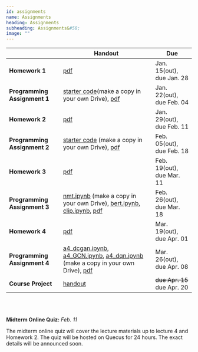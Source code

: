 ```yaml
---
id: assignments
name: Assignments
heading: Assignments
subheading: Assignments&#58;
image: ""
---
```


|           | Handout                | Due
|-----------|------------------------|---------
| **Homework 1**   |  [pdf](assets/assignments/HW01.pdf)        | Jan. 15(out), due Jan. 28 
| **Programming Assignment 1**   | [starter code](https://colab.research.google.com/github/uoft-csc413/2022/blob/master/assets/assignments/a1-code.ipynb)(make a copy in your own Drive), [pdf](assets/assignments/PA01.pdf)  | Jan. 22(out), due Feb. 04 
| **Homework 2**   |  [pdf](assets/assignments/HW02.pdf)       | Jan. 29(out), due Feb. 11
| **Programming Assignment 2**   | [starter code](https://colab.research.google.com/github/uoft-csc413/2022/blob/master/assets/assignments/a2-code.ipynb) (make a copy in your own Drive), [pdf](assets/assignments/PA02.pdf)         | Feb. 05(out), due Feb. 18 
| **Homework 3**   |   [pdf](assets/assignments/HW03.pdf)      | Feb. 19(out), due Mar. 11 
| **Programming Assignment 3**   | [nmt.ipynb](https://colab.research.google.com/github/uoft-csc413/2022/blob/master/assets/assignments/nmt.ipynb) (make a copy in your own Drive), [bert.ipynb](https://colab.research.google.com/github/uoft-csc413/2022/blob/master/assets/assignments/bert.ipynb), [clip.ipynb](https://colab.research.google.com/github/uoft-csc413/2022/blob/master/assets/assignments/clip.ipynb), [pdf](assets/assignments/PA03.pdf) | Feb. 26(out), due Mar. 18
| **Homework 4**  | [pdf](assets/assignments/HW04.pdf)   | Mar. 19(out), due Apr. 01
| **Programming Assignment 4**   | [a4_dcgan.ipynb](https://colab.research.google.com/github/uoft-csc413/2022/blob/master/assets/assignments/a4_dcgan.ipynb), [a4_GCN.ipynb](https://colab.research.google.com/github/uoft-csc413/2022/blob/master/assets/assignments/a4_GCN.ipynb), [a4_dqn.ipynb](https://colab.research.google.com/github/uoft-csc413/2022/blob/master/assets/assignments/a4_dqn.ipynb) (make a copy in your own Drive), [pdf](assets/assignments/PA04.pdf) | Mar. 26(out), due Apr. 08
| **Course Project**   | [handout](assets/misc/project_handout.pdf)      | ~~due Apr. 15~~ due Apr. 20

<br/> 

<br/> 

**Midterm Online Quiz:**  *Feb. 11* 

The midterm online quiz will cover the lecture materials up to lecture 4 and Homework 2. The quiz will be hosted on Quecus for 24 hours. The exact details will be announced soon.
